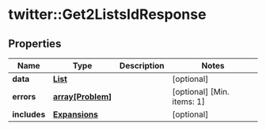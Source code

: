 # twitter::Get2ListsIdResponse


## Properties
Name | Type | Description | Notes
------------ | ------------- | ------------- | -------------
**data** | [**List**](List.md) |  | [optional] 
**errors** | [**array[Problem]**](Problem.md) |  | [optional] [Min. items: 1] 
**includes** | [**Expansions**](Expansions.md) |  | [optional] 


